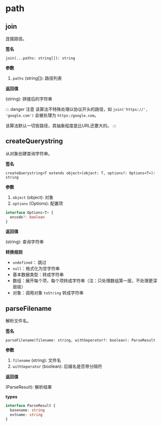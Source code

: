 # path

## join

连接路径。

<Example>
  <path-join />
</Example>

**签名**

`join(...paths: string[]): string`

**参数**

1. `paths` (string[]): 路径列表

**返回值**

(string): 拼接后的字符串

::: danger 注意
该算法不特殊处理以协议开头的路径，如 `join('https://', 'google.com')` 会被处理为 `https:/google.com`。

该算法默认一切皆路径，其抽象程度是比URL还要大的。
:::

## createQuerystring

从对象创建查询字符串。

<Example>
  <path-createQuerystring />
</Example>

**签名**

`createQuerystring<T extends object>(object: T, options?: Options<T>): string`


**参数**

1. `object` (object): 对象
2. `options` (Options): 配置项

```ts
interface Options<T> {
  encode?: boolean
}
```

**返回值**

(string): 查询字符串

**转换规则**

- `undefined`： 跳过
- `null`：格式化为空字符串
- 基本数据类型：转成字符串
- 数组：展开每个项，每个项转成字符串（注：只处理数组第一层，不处理更深层级）
- 对象：调用对象 `toString` 转成字符串

## parseFilename

解析文件名。

<Example>
  <path-parseFilename />
</Example>

**签名**

`parseFilename(filename: string, withSeperator?: boolean): ParseResult`

**参数**

1. `filename` (string): 文件名
2. `withSeperator` (boolean): 后缀名是否带分隔符

**返回值**

(ParseResult): 解析结果

**types**

```ts
interface ParseResult {
  basename: string
  extname: string
}
```
